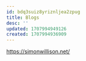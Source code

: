 ```yaml
---
id: bdq3suiz8yriznljea2zpug
title: Blogs
desc: ''
updated: 1707994949126
created: 1707994936909
---
```


https://simonwillison.net/

